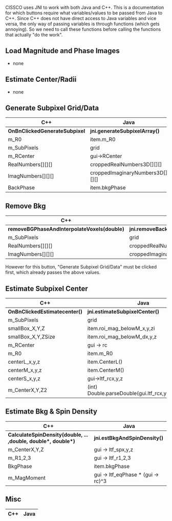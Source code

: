 CISSCO uses JNI to work with both Java and C++. This is a documentation for which buttons require what variables/values to be passed from Java to C++. Since C++ does not have direct access to Java variables and vice versa, the only way of passing variables is through functions (which gets annoying). So we need to call these functions before calling the functions that actually "do the work".

## Load Magnitude and Phase Images
- none

## Estimate Center/Radii
- none

## Generate Subpixel Grid/Data
| C++         | Java        |
| ----------- | ----------- |
| **OnBnClickedGenerateSubpixel** | **jni.generateSubpixelArray()** |
| m_R0 | item.m_R0|
| m_SubPixels | grid|
| m_RCenter | gui->RCenter|
| RealNumbers[][][] | croppedRealNumbers3D[][][]|
| ImagNumbers[][][] | croppedImaginaryNumbers3D[][][]| 
| BackPhase | item.bkgPhase | 


## Remove Bkg
| C++         | Java        |
| ----------- | ----------- |
| **removeBGPhaseAndInterpolateVoxels(double)** | **jni.removeBackgroundPhase(double)** |
| m_SubPixels | grid |
| RealNumbers[][][] | croppedRealNumbers3D[][][] |
| ImagNumbers[][][] | croppedImaginaryNumbers3D[][][] |

However for this button, "Generate Subpixel Grid/Data" must be clicked first, which already passes the above values.


## Estimate Subpixel Center
| C++         | Java        |
| ----------- | ----------- |
| **OnBnClickedEstimatecenter()** | **jni.estimateSubpixelCenter()** |
| m_SubPixels | grid |
| smallBox_X,Y,Z | item.roi_mag_belowM_x,y,zi|
| smallBox_X,Y,ZSize | item.roi_mag_belowM_dx,y,z|
| m_RCenter | gui -> rc |
| m_R0 | item.m_R0 |
| centerL_x,y,z | item.CenterL() |
| centerM_x,y,z | item.CenterM() |
| centerS_x,y,z | gui->ltf_rcx,y,z |
| m_CenterX,Y,Z2 | (int) Double.parseDouble(gui.ltf_rcx,y,z.getValue()) |


## Estimate Bkg & Spin Density
| C++         | Java        |
| ----------- | ----------- |
| __CalculateSpinDensity(double, ... ,double, double*, double*)__ | **jni.estBkgAndSpinDensity()** |
| m_CenterX,Y,Z | gui -> ltf_spx,y,z |
| m_R1,2,3 | gui -> ltf_r1,2,3 |
| BkgPhase | item.bkgPhase |
| m_MagMoment | gui -> ltf_eqPhase * (gui -> rc)^3 |


## Misc
| C++         | Java        |
| ----------- | ----------- |